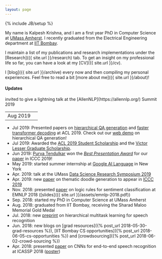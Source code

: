 ```yaml
---
layout: page
---
```

{% include JB/setup %}

My name is Kalpesh Krishna, and I am a first year PhD in Computer Science at [UMass Amherst](http://cs.umass.edu/). I recently graduated from the Electrical Engineering department at [IIT Bombay](http://iitb.ac.in).

I maintain a list of my publications and research implementations under the [Research]({{ site.url }}/research) tab. To get an insight on my professional life so far, you can have a look at my [CV]({{ site.url }}/cv).

I [blog]({{ site.url }}/archive) every now and then compiling my personal experiences. Feel free to read a bit [more about me]({{ site.url }}/about)!

#### Updates

<table>
	<tr><td>Aug 2019</td>invited to give a lightning talk at the [AllenNLP](https://allennlp.org/) Summit 2019<td></td></tr>
</table>

* Jul 2019: Presented papers on [hierarchical QA generation](https://arxiv.org/abs/1906.02622) and [faster transformer decoding](https://arxiv.org/abs/1906.02780) at ACL 2019. Check out our [web demo](http://squash.cs.umass.edu/) on hierarchical QA generation!
* Jul 2019: Awarded the [ACL 2019 Student Scholarship](http://www.acl2019.org/EN/student-scholarship-applications-volunteers.xhtml) and the [Victor Lesser Graduate Scholarship](https://www.cics.umass.edu/support#lesser).
* Jun 2019: [Purva Tendulkar](http://purvaten.github.io/) won the [*Best Presentation Award*](https://twitter.com/jmacunha/status/1142184529026662400) for our [paper](https://arxiv.org/abs/1903.07820) in ICCC 2019!
* May 2019: started summer internship at [Google AI Language](https://ai.google/research/teams/language/) in New York
* Apr. 2019: talk at the UMass [Data Science Research Symposium 2019](https://ds.cs.umass.edu/news-events/events/data-science-research-symposium-2019)
* Apr. 2019: new [paper](https://arxiv.org/abs/1903.07820) on thematic doodle generation to appear in [ICCC 2019](http://www.computationalcreativity.net/iccc2019/)
* Nov. 2018: presented [paper](https://arxiv.org/abs/1808.07733) on logic rules for sentiment classification at EMNLP 2018 ([slides]({{ site.url }}/assets/emnlp-2018.pdf))
* Sep. 2018: started my PhD in Computer Science at UMass Amherst
* Aug. 2018: graduated from IIT Bombay, receiving the Sharad Maloo Memorial Gold Medal
* Jul. 2018: new [preprint](https://arxiv.org/abs/1807.06234) on hierarchical multitask learning for speech recognition
* Jun. 2018: new blogs on [grad resources]({% post_url 2018-05-30-grad-resources %}), [IIT Bombay CS opportunities]({% post_url 2018-06-05-cs-opportunities %}) and [crowdsourcing]({% post_url 2018-06-02-crowd-sourcing %})
* Apr. 2018: presented [paper](https://arxiv.org/abs/1710.10398) on CNNs for end-to-end speech recognition at ICASSP 2018 ([poster](https://sigport.org/sites/default/files/docs/study-convolutional-encoders.pdf))